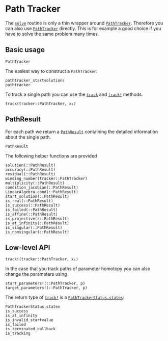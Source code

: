 # Path Tracker

The [`solve`](@ref) routine is only a thin wrapper around [`PathTracker`](@ref).
Therefore you can also use [`PathTracker`](@ref) directly.
This is for example a good choice if you have to solve the same problem many times.

## Basic usage
```@docs
PathTracker
```

The easiest way to construct a `PathTracker`:
```@docs
pathtracker_startsolutions
pathtracker
```
To track a single path you can use the [`track`](@ref) and [`track!`](@ref) methods.
```@docs
track(tracker::PathTracker, x₁)
```

## PathResult
For each path we return a [`PathResult`](@ref) containing the detailed information about
the single path.
```@docs
PathResult
```

The following helper functions are provided
```@docs
solution(::PathResult)
accuracy(::PathResult)
residual(::PathResult)
winding_number(tracker::PathTracker)
multiplicity(::PathResult)
condition_jacobian(::PathResult)
LinearAlgebra.cond(::PathResult)
start_solution(::PathResult)
is_real(::PathResult)
is_success(::PathResult)
is_failed(::PathResult)
is_affine(::PathResult)
is_projective(r::PathResult)
is_at_infinity(::PathResult)
is_singular(::PathResult)
is_nonsingular(::PathResult)
```

## Low-level API

```@docs
track!(tracker::PathTracker, x₁)
```

In the case that you track paths of parameter homotopy you can also change
the parameters using
```@docs
start_parameters!(::PathTracker, p)
target_parameters!(::PathTracker, p)
```

The return type of [`track!`](@ref) is a [`PathTrackerStatus.states`](@ref):
```@docs
PathTrackerStatus.states
is_success
is_at_infinity
is_invalid_startvalue
is_failed
is_terminated_callback
is_tracking
```
